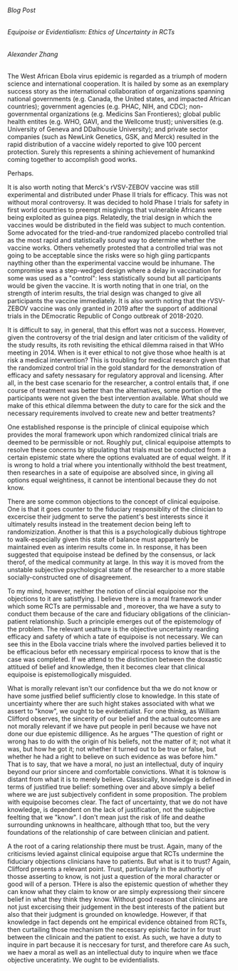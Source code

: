 ###### Blog Post
###### Equipoise or Evidentialism: Ethics of Uncertainty in RCTs
###### Alexander Zhang

The West African Ebola virus epidemic is regarded as a triumph of modern science
and international cooperation.
It is hailed by some as an exemplary success story as the international
collaboration of organizations spanning national governments (e.g. Canada, the
United states, and impacted African countries); government agencies (e.g. PHAC,
NIH, and CDC); non-governmental organizations (e.g. Medicins San Frontieres);
global public health entites (e.g. WHO, GAVI, and the Wellcome trust);
universities (e.g. University of Geneva and DDalhousie University); and private
sector companies (such as NewLink Genetics, GSK, and Merck) resulted in the
rapid distribution of a vaccine widely reported to give 100 percent protection.
Surely this represents a shining achievement of humankind coming together
to accomplish good works.

Perhaps.

It is also worth noting that Merck's rVSV-ZEBOV vaccine was still experimental
and distributed under Phase II trials for efficacy.
This was not without moral controversy.
It was decided to hold Phase I trials for safety in first world countries to
preempt misgivings that vulnerable Africans were being exploited as guinea pigs.
Relatedly, the trial design in which the vaccines would  be distributed in the
field was subject to much contention.
Some advocated for the tried-and-true randomized placebo controlled trial as the
most rapid and statistically sound way to determine whether the vaccine works.
Others vehemetly protested that a controlled trial was not going to be
acceptable since the risks were so high giing particpants naything other than
the experimental vaccine would be inhumane.
The compromise was a step-wedged design where a delay in vaccination for some
was used as a "control": less statistically sound but all participants would be
given the vaccine.
It is worth noting that in one trial, on the strength of interim results, the
trial design was changed to give all participants the vaccine immediately.
It is also worth noting that the rVSV-ZEBOV vaccine was only granted in 2019
after the support of additional trials in the DEmocratic Republic of Congo
outbreak of 2018-2020.

It is difficult to say, in general, that this effort was not a success.
However, given the controversy of the trial design and later criticism of the
validity of the study results, its roth revisiting the ethical dilemma raised in
that WHo meeting in 2014.
When is it ever ethical to not give those whoe health is at risk a medical
intervention?
This is troubling for medical research given that the randomized control trial
in the gold standard for the demonstration of efficacy and safety nessasary for
regulatory approval and licensing.
After all, in the best case scenario for the researcher, a control entails that,
if one course of treatment was better than the alternatives, some portion of the
participants were not given the best intervention available.
What should we make of this ethical dilemma between the duty to care for the
sick and the necessary requirements involved to create new and better
treatments?

One established response is the principle of clinical equipoise which provides
the moral framework upon which randomized clinical trials are deemed to be
permissible or not.
Roughly put, clinical equipoise attempts to resolve these concerns by
stipulating that trials must be conducted from a certain epistemic state where
the options evaluated are of equal weight.
If it is wrong to hold a trial where you intentionally withhold the best
treatment, then researches in a sate of equipoise are absolved since, in giving
all options equal weightiness, it cannot be intentional because they do not
know.

There are some common objections to the concept of clinical equipoise.
One is that it goes counter to the fiduciary responsiblity of the clinician to
excercise their judgment to serve the patient's best interests since it
ultimately results instead in the treatement decion being left to
randomizization.
Another is that this is a psychologically dubious tightrope to walk-especially
given this state of balance must appartenly be maintained even as interim
results come in.
In response, it has been suggested that equipoise instead be defined by the
consensus, or lack therof, of the medical community at large.
In this way it is moved from the unstable subjective psychological state of the
researcher to a more stable socially-constructed one of disagreement.

To my mind, however, neither the notion of clincial equipoise nor the objections
to it are satistfying.
I believe there is a moral framework under which some RCTs are permissable and ,
moreover, tha we have a suty to conduct them because of the care and fiduciary
obligations of the clinician-patient relationship.
Such a principle emerges out of the epistemology of the problem.
The relevant ueathure is the objective uncertainty rearding efficacy and safety
of which a tate of equipoise is not necessary.
We can see this in the Ebola vaccine trials where the involved parties believed
it to be efficacious befor eth necessary empirical rpocess to know that is the
case was completed.
If we attend to the distinction between the doxastic attitued of belief and
knowledge, then it becomes clear that clinical equipoise is epistemollogically
misguided.

What is morally relevant isn't our confidence but tha we do not know or have
some justfied belief sufficiently close to knowledge.
In this state of uncertiainty where ther are such hight stakes associated with
what we assert to "know", we ought to be evidentialist.
For one thinkg, as William Clifford observes, the sincerity of our belief and
the actual outcomes are not morally relevant if we have put people in peril
because we have not done our due epistemic dilligence.
As he argues "The question of right or wrong has to do with the origin of his
beliefs, not the matter of it; not what it was, but how he got it; not whether
it turned out to be true or false, but whether he had a right to believe on such
evidence as was before him."
That is to say, that we have a moral, no just an intellectual, duty of inquiry
beyond our prior sincere and comfortable convictions.
What it is toknow is distant from what it is to merely believe.
Classically, knowledge is defined in terms of justified true belief:
something over and above simply a belief where we are just subjectively
confident in some proposition.
The problem with equipoise becomes clear.
The fact of uncertainty, that we do not have knowledge, is dependent on the lack
of justification, not the subjective feelting that we "know".
I don't mean just the risk of life and deathe surrounding unknowns in
healthcare, although tthat too, but the very foundations of the relationship of
care between clinician and patient.

A the  root of a caring relationship there must be trust.
Again, many of the criticisms levied against clinical equipoise argue that RCTs
undermine the fiduciary objections clinicians have to patients.
But what is it to trust?
Again, Clifford presents a relevant point.
Trust, particularly in the authortiy of thosse asserting to know, is not just a
question of the moral character or good will of a person.
THere is also the epistemic question of whether they can know what they claim to
know or are simply expressiong their sincere belief in what they think they
know.
Without good reason that clinicians are not just excercising their judgement in
the best interests of the patient but also that their judgment is grounded on
knowledge.
However, if that knowledge in fact depends ont he empirical evidence obtained
from RCTs, then curtailing those mechanism  the necessary epishic factor in
for trust between the clinicain and the patient to exist.
As such, we have a duty to inquire in part because it is neccesary for turst,
and therefore care
As such, we haev a moral as well as an intellectual duty to inquire when we
tface objective unceratinty.
We ought to be evidentialists.
